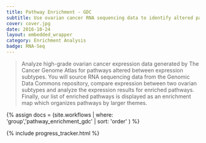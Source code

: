 ```yaml
---
title: Pathway Enrichment - GDC
subtitle: Use ovarian cancer RNA sequencing data to identify altered pathways with Gene Set Enrichment Analysis and visualize using an Enrichment Map.
cover: cover.jpg
date: 2016-10-24
layout: embedded_wrapper
category: Enrichment Analysis
badge: RNA-Seq
---
```


> Analyze high-grade ovarian cancer expression data generated by The Cancer Genome Atlas for pathways altered between expression subtypes. You will source RNA sequencing data from the Genomic Data Commons repository, compare expression between two ovarian subtypes and analyze the expression results for enriched pathways. Finally, our list of enriched pathways is displayed as an enrichment map which organizes pathways by larger themes.

{% assign docs = (site.workflows | where: 'group','pathway_enrichment_gdc' | sort: 'order' ) %}

<div class="progress-tracker-wrapper">
  {% include progress_tracker.html %}
  <div id="progress-tracker-content"></div>
</div>

